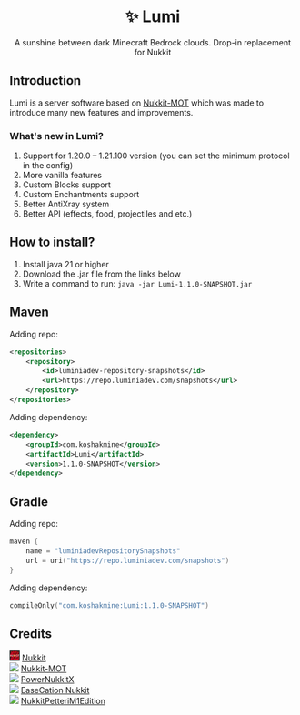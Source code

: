 <h1 align="center">
    ✨ Lumi
</h1>
<p align="center">A sunshine between dark Minecraft Bedrock clouds. Drop-in replacement for Nukkit</p>

## Introduction
Lumi is a server software based on [Nukkit-MOT](https://github.com/MemoriesOfTime/Nukkit-MOT/) which was made to introduce many new features and improvements.

### What's new in Lumi?
1. Support for 1.20.0 – 1.21.100 version (you can set the minimum protocol in the config)
2. More vanilla features
3. Custom Blocks support
4. Custom Enchantments support
5. Better AntiXray system
6. Better API (effects, food, projectiles and etc.)

## How to install?
1. Install java 21 or higher
2. Download the .jar file from the links below
3. Write a command to run: `java -jar Lumi-1.1.0-SNAPSHOT.jar`

## Maven
Adding repo:
```xml
<repositories>
    <repository>
        <id>luminiadev-repository-snapshots</id>
        <url>https://repo.luminiadev.com/snapshots</url>
    </repository>
</repositories>
```

Adding dependency:
```xml
<dependency>
    <groupId>com.koshakmine</groupId>
    <artifactId>Lumi</artifactId>
    <version>1.1.0-SNAPSHOT</version>
</dependency>
```

## Gradle
Adding repo:
```kts
maven {
    name = "luminiadevRepositorySnapshots"
    url = uri("https://repo.luminiadev.com/snapshots")
}
```

Adding dependency:
```kts
compileOnly("com.koshakmine:Lumi:1.1.0-SNAPSHOT")
```

## Credits
[<img src="https://raw.githubusercontent.com/CloudburstMC/Nukkit/master/.github/images/logo.png" width="18"/>]() [Nukkit](https://github.com/CloudburstMC/Nukkit)  
[<img src="https://avatars.githubusercontent.com/u/62042238?s=200&v=4" width="18"/>]() [Nukkit-MOT](https://github.com/MemoriesOfTime/Nukkit-MOT)  
[<img src="https://avatars.githubusercontent.com/u/99014792?s=200&v=4" width="18"/>]() [PowerNukkitX](https://github.com/PowerNukkitX/PowerNukkitX)  
[<img src="https://avatars.githubusercontent.com/u/20168691?s=200&v=4" width="18"/>]() [EaseCation Nukkit](https://github.com/EaseCation/Nukkit)  
[<img src="https://avatars.githubusercontent.com/u/26197131?v=4" width="18"/>]() [NukkitPetteriM1Edition](https://github.com/PetteriM1/NukkitPetteriM1Edition)
